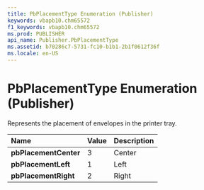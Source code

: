 ```yaml
---
title: PbPlacementType Enumeration (Publisher)
keywords: vbapb10.chm65572
f1_keywords: vbapb10.chm65572
ms.prod: PUBLISHER
api_name: Publisher.PbPlacementType
ms.assetid: b70286c7-5731-fc10-b1b1-2b1f0612f36f
ms.locale: en-US
---
```



# PbPlacementType Enumeration (Publisher)

Represents the placement of envelopes in the printer tray.



|**Name**|**Value**|**Description**|
|:-----|:-----|:-----|
| **pbPlacementCenter**|3|Center|
| **pbPlacementLeft**|1|Left|
| **pbPlacementRight**|2|Right|


